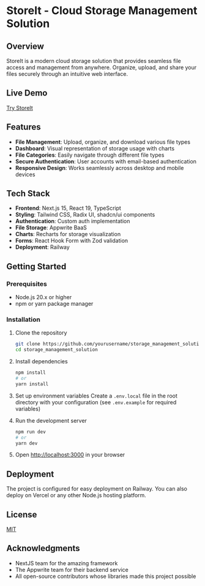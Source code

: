 # StoreIt - Cloud Storage Management Solution

## Overview

StoreIt is a modern cloud storage solution that provides seamless file access and management from anywhere. Organize, upload, and share your files securely through an intuitive web interface.

## Live Demo

[Try StoreIt](https://storagemanagementsolution-production.up.railway.app/sign-in)

## Features

- **File Management**: Upload, organize, and download various file types
- **Dashboard**: Visual representation of storage usage with charts
- **File Categories**: Easily navigate through different file types
- **Secure Authentication**: User accounts with email-based authentication
- **Responsive Design**: Works seamlessly across desktop and mobile devices

## Tech Stack

- **Frontend**: Next.js 15, React 19, TypeScript
- **Styling**: Tailwind CSS, Radix UI, shadcn/ui components
- **Authentication**: Custom auth implementation
- **File Storage**: Appwrite BaaS
- **Charts**: Recharts for storage visualization
- **Forms**: React Hook Form with Zod validation
- **Deployment**: Railway

## Getting Started

### Prerequisites

- Node.js 20.x or higher
- npm or yarn package manager

### Installation

1. Clone the repository

   ```bash
   git clone https://github.com/yourusername/storage_management_solution.git
   cd storage_management_solution
   ```

2. Install dependencies

   ```bash
   npm install
   # or
   yarn install
   ```

3. Set up environment variables
   Create a `.env.local` file in the root directory with your configuration (see `.env.example` for required variables)

4. Run the development server

   ```bash
   npm run dev
   # or
   yarn dev
   ```

5. Open [http://localhost:3000](http://localhost:3000) in your browser

## Deployment

The project is configured for easy deployment on Railway. You can also deploy on Vercel or any other Node.js hosting platform.

## License

[MIT](LICENSE)

## Acknowledgments

- NextJS team for the amazing framework
- The Appwrite team for their backend service
- All open-source contributors whose libraries made this project possible
